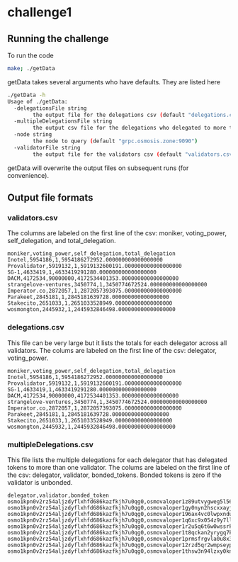 # challenge1

## Running the challenge

To run the code 
```sh
make; ./getData
```

getData takes several arguments who have defaults. They are listed here
```sh
./getData -h
Usage of ./getData:
  -delegationsFile string
    	the output file for the delegations csv (default "delegations.csv")
  -multipleDelegationsFile string
    	the output csv file for the delegations who delegated to more than one validator (default "multipleDelegations.csv")
  -node string
    	the node to query (default "grpc.osmosis.zone:9090")
  -validatorFile string
    	the output file for the validators csv (default "validators.csv")
```

getData will overwrite the output files on subsequent runs (for convenience).

## Output file formats

### validators.csv

The columns are labeled on the first line of the csv: moniker, voting_power, self_delegation, and total_delegation.

```csv
moniker,voting_power,self_delegation,total_delegation
Inotel,5954186,1,5954186272952.000000000000000000
Provalidator,5919132,1,5919132600191.000000000000000000
SG-1,4633419,1,4633419291280.000000000000000000
DACM,4172534,90000000,4172534401353.000000000000000000
strangelove-ventures,3450774,1,3450774672524.000000000000000000
Imperator.co,2872057,1,2872057393075.000000000000000000
Parakeet,2845181,1,2845181639728.000000000000000000
Stakecito,2651033,1,2651033528949.000000000000000000
wosmongton,2445932,1,2445932846498.000000000000000000
```

### delegations.csv

This file can be very large but it lists the totals for each delegator across all validators. The colums are labeled on the first line of the csv: delegator, voting_power.

```csv
moniker,voting_power,self_delegation,total_delegation
Inotel,5954186,1,5954186272952.000000000000000000
Provalidator,5919132,1,5919132600191.000000000000000000
SG-1,4633419,1,4633419291280.000000000000000000
DACM,4172534,90000000,4172534401353.000000000000000000
strangelove-ventures,3450774,1,3450774672524.000000000000000000
Imperator.co,2872057,1,2872057393075.000000000000000000
Parakeet,2845181,1,2845181639728.000000000000000000
Stakecito,2651033,1,2651033528949.000000000000000000
wosmongton,2445932,1,2445932846498.000000000000000000
```

### multipleDelegations.csv

This file lists the multiple delegations for each delegator that has delegated tokens to more than one validator. The colums are labeled on the first line of the csv: delegator, validator, bonded_tokens. Bonded tokens is zero if the validator is unbonded.

```csv
delegator,validator,bonded_token
osmo1kpn0v2rz54aljzdyflxhfd686kazfkjh7u0qg0,osmovaloper1z89utvygweg5l56fsk8ak7t6hh88fd0axx2fya,10
osmo1kpn0v2rz54aljzdyflxhfd686kazfkjh7u0qg0,osmovaloper1gy0nyn2hscxxayj2pdyu8axmfvv75nnvhc079s,10
osmo1kpn0v2rz54aljzdyflxhfd686kazfkjh7u0qg0,osmovaloper196ax4vc0lwpxndu9dyhvca7jhxp70rmcmmarz7,10
osmo1kpn0v2rz54aljzdyflxhfd686kazfkjh7u0qg0,osmovaloper1q6xc9x054z9y7ll7k740j2cvdsllsfhs5rxyaj,10
osmo1kpn0v2rz54aljzdyflxhfd686kazfkjh7u0qg0,osmovaloper1r2u5q6t6w0wssrk6l66n3t2q3dw2uqny4gj2e3,10
osmo1kpn0v2rz54aljzdyflxhfd686kazfkjh7u0qg0,osmovaloper1t8qckan2yrygq7kl9apwhzfalwzgc2429p8f0s,10
osmo1kpn0v2rz54aljzdyflxhfd686kazfkjh7u0qg0,osmovaloper1prmsfrgvla0u8x3kwc8k0mcqqve3h8y73d37nm,10
osmo1kpn0v2rz54aljzdyflxhfd686kazfkjh7u0qg0,osmovaloper12rzd5qr2wmpseypvkjl0spusts0eruw2g35lkn,10
osmo1kpn0v2rz54aljzdyflxhfd686kazfkjh7u0qg0,osmovaloper1thsw3n94lzxy0knhss9n554zqp4dnfzx78j7sq,10
```
